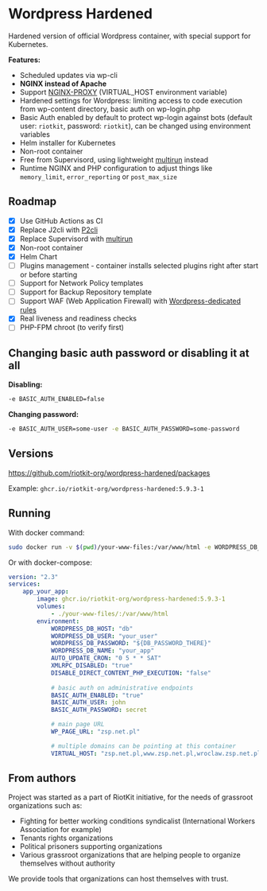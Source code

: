 Wordpress Hardened
==================

Hardened version of official Wordpress container, with special support for Kubernetes.

**Features:**
- Scheduled updates via wp-cli
- **NGINX instead of Apache**
- Support [NGINX-PROXY](https://github.com/nginx-proxy/nginx-proxy) (VIRTUAL_HOST environment variable)
- Hardened settings for Wordpress: limiting access to code execution from wp-content directory, basic auth on wp-login.php
- Basic Auth enabled by default to protect wp-login against bots (default user: `riotkit`, password: `riotkit`), can be changed using environment variables
- Helm installer for Kubernetes
- Non-root container
- Free from Supervisord, using lightweight [multirun](https://github.com/nicolas-van/multirun) instead
- Runtime NGINX and PHP configuration to adjust things like `memory_limit`, `error_reporting` or `post_max_size`

Roadmap
-------

- [x] Use GitHub Actions as CI
- [x] Replace J2cli with [P2cli](https://github.com/wrouesnel/p2cli)
- [x] Replace Supervisord with [multirun](https://github.com/nicolas-van/multirun)
- [x] Non-root container
- [x] Helm Chart
- [ ] Plugins management - container installs selected plugins right after start or before starting
- [ ] Support for Network Policy templates
- [ ] Support for Backup Repository template
- [ ] Support WAF (Web Application Firewall) with [Wordpress-dedicated rules](https://github.com/Rev3rseSecurity/wordpress-modsecurity-ruleset)
- [x] Real liveness and readiness checks
- [ ] PHP-FPM chroot (to verify first)

Changing basic auth password or disabling it at all
---------------------------------------------------

**Disabling:**

```bash
-e BASIC_AUTH_ENABLED=false
```

**Changing password:**

```bash
-e BASIC_AUTH_USER=some-user -e BASIC_AUTH_PASSWORD=some-password
```

Versions
--------

https://github.com/riotkit-org/wordpress-hardened/packages

Example: `ghcr.io/riotkit-org/wordpress-hardened:5.9.3-1`

Running
-------

With docker command:

```bash
sudo docker run -v $(pwd)/your-www-files:/var/www/html -e WORDPRESS_DB_HOST=... -e WORDPRESS_DB_USER=... -e WORDPRESS_DB_PASSWORD=... -e WORDPRESS_DB_NAME=... -p 80:80 ghcr.io/riotkit-org/wordpress-hardened:5.9.3-1
```

Or with docker-compose:

```yaml
version: "2.3"
services:
    app_your_app:
        image: ghcr.io/riotkit-org/wordpress-hardened:5.9.3-1
        volumes:
            - ./your-www-files/:/var/www/html
        environment:
            WORDPRESS_DB_HOST: "db"
            WORDPRESS_DB_USER: "your_user"
            WORDPRESS_DB_PASSWORD: "${DB_PASSWORD_THERE}"
            WORDPRESS_DB_NAME: "your_app"
            AUTO_UPDATE_CRON: "0 5 * * SAT"
            XMLRPC_DISABLED: "true"
            DISABLE_DIRECT_CONTENT_PHP_EXECUTION: "false"
          
            # basic auth on administrative endpoints
            BASIC_AUTH_ENABLED: "true"
            BASIC_AUTH_USER: john
            BASIC_AUTH_PASSWORD: secret

            # main page URL
            WP_PAGE_URL: "zsp.net.pl"

            # multiple domains can be pointing at this container
            VIRTUAL_HOST: "zsp.net.pl,www.zsp.net.pl,wroclaw.zsp.net.pl,wwww.wroclaw.zsp.net.pl"

```

From authors
------------

Project was started as a part of RiotKit initiative, for the needs of grassroot organizations such as:

- Fighting for better working conditions syndicalist (International Workers Association for example)
- Tenants rights organizations
- Political prisoners supporting organizations
- Various grassroot organizations that are helping people to organize themselves without authority

We provide tools that organizations can host themselves with trust.

